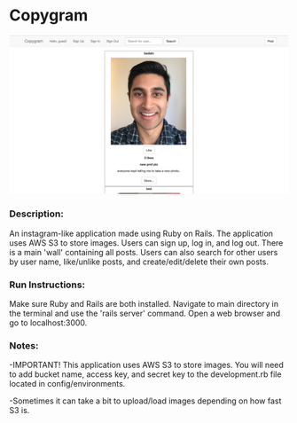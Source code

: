 # Copygram
![ScreenShot](copygram.png)

### Description:
An instagram-like application made using Ruby on Rails. The application uses AWS S3 to store images. Users can sign up, log in, and log out. There is a main 'wall' containing all posts. Users can also search for other users by user name, like/unlike posts, and create/edit/delete their own posts. 

### Run Instructions:
Make sure Ruby and Rails are both installed. Navigate to main directory in the terminal and use the 'rails server' command. Open a web browser and go to localhost:3000.

### Notes:
-IMPORTANT! This application uses AWS S3 to store images. You will need to add bucket name, access key, and secret key to the development.rb file located in config/environments.

-Sometimes it can take a bit to upload/load images depending on how fast S3 is.
